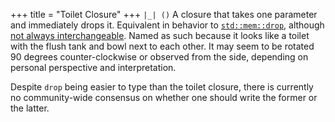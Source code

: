 +++
title = "Toilet Closure"
+++
`|_| ()`
A closure that takes one parameter and immediately drops it.
Equivalent in behavior to [`std::mem::drop`](https://doc.rust-lang.org/std/mem/fn.drop.html),
although [not always interchangeable](https://stackoverflow.com/q/59023616/1233251).
Named as such because it looks like a toilet with the flush tank and bowl next to each other.
It may seem to be rotated 90 degrees counter-clockwise or observed from the side,
depending on personal perspective and interpretation.

Despite `drop` being easier to type than the toilet closure,
there is currently no community-wide consensus on whether one should write the former or the latter.
